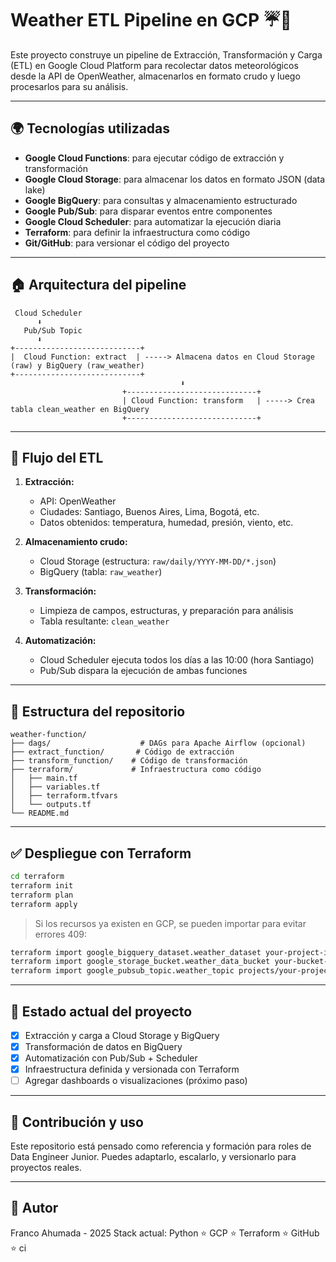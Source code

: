# Weather ETL Pipeline en GCP ☔️🚀

Este proyecto construye un pipeline de Extracción, Transformación y Carga (ETL) en Google Cloud Platform para recolectar datos meteorológicos desde la API de OpenWeather, almacenarlos en formato crudo y luego procesarlos para su análisis.

---

## 🌍 Tecnologías utilizadas

* **Google Cloud Functions**: para ejecutar código de extracción y transformación
* **Google Cloud Storage**: para almacenar los datos en formato JSON (data lake)
* **Google BigQuery**: para consultas y almacenamiento estructurado
* **Google Pub/Sub**: para disparar eventos entre componentes
* **Google Cloud Scheduler**: para automatizar la ejecución diaria
* **Terraform**: para definir la infraestructura como código
* **Git/GitHub**: para versionar el código del proyecto

---

## 🏠 Arquitectura del pipeline

```
 Cloud Scheduler
      ⬇
   Pub/Sub Topic
      ⬇
+----------------------------+
|  Cloud Function: extract  | -----> Almacena datos en Cloud Storage (raw) y BigQuery (raw_weather)
+----------------------------+
                                      ⬇
                         +-----------------------------+
                         | Cloud Function: transform   | -----> Crea tabla clean_weather en BigQuery
                         +-----------------------------+
```

---

## 🚀 Flujo del ETL

1. **Extracción:**

   * API: OpenWeather
   * Ciudades: Santiago, Buenos Aires, Lima, Bogotá, etc.
   * Datos obtenidos: temperatura, humedad, presión, viento, etc.

2. **Almacenamiento crudo:**

   * Cloud Storage (estructura: `raw/daily/YYYY-MM-DD/*.json`)
   * BigQuery (tabla: `raw_weather`)

3. **Transformación:**

   * Limpieza de campos, estructuras, y preparación para análisis
   * Tabla resultante: `clean_weather`

4. **Automatización:**

   * Cloud Scheduler ejecuta todos los días a las 10:00 (hora Santiago)
   * Pub/Sub dispara la ejecución de ambas funciones

---

## 📁 Estructura del repositorio

```
weather-function/
├── dags/                    # DAGs para Apache Airflow (opcional)
├── extract_function/       # Código de extracción
├── transform_function/    # Código de transformación
├── terraform/             # Infraestructura como código
│   ├── main.tf
│   ├── variables.tf
│   ├── terraform.tfvars
│   └── outputs.tf
└── README.md
```

---

## ✅ Despliegue con Terraform

```bash
cd terraform
terraform init
terraform plan
terraform apply
```

> Si los recursos ya existen en GCP, se pueden importar para evitar errores 409:

```bash
terraform import google_bigquery_dataset.weather_dataset your-project-id:weather_analytics
terraform import google_storage_bucket.weather_data_bucket your-bucket-name
terraform import google_pubsub_topic.weather_topic projects/your-project-id/topics/weather-trigger
```

---

## 🚀 Estado actual del proyecto

* [x] Extracción y carga a Cloud Storage y BigQuery
* [x] Transformación de datos en BigQuery
* [x] Automatización con Pub/Sub + Scheduler
* [x] Infraestructura definida y versionada con Terraform
* [ ] Agregar dashboards o visualizaciones (próximo paso)

---

## 🤝 Contribución y uso

Este repositorio está pensado como referencia y formación para roles de Data Engineer Junior. Puedes adaptarlo, escalarlo, y versionarlo para proyectos reales.

---

## 🚀 Autor

Franco Ahumada - 2025
Stack actual: Python ⭐ GCP ⭐ Terraform ⭐ GitHub ⭐ ci